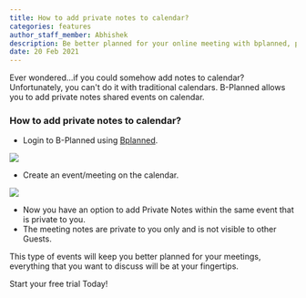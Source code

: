 ```yaml
---
title: How to add private notes to calendar?
categories: features
author_staff_member: Abhishek
description: Be better planned for your online meeting with bplanned, plan your meetings add private notes to calendar. 14 days free trial
date: 20 Feb 2021
---
```


Ever wondered...if you could somehow add notes to calendar? Unfortunately, you can't do it with traditional calendars. B-Planned allows you to add private notes shared events on calendar.


### How to add private notes to calendar?
- Login to B-Planned using [Bplanned](https://app.bplanned.com).

<img src="{{ site.base_url }}/images/posts/bplanned-login.jpeg">

- Create an event/meeting on the calendar.

<img src="{{ site.base_url }}/images/posts/bplanned-private-notes.png">

- Now you have an option to add Private Notes within the same event that is private to you.
- The meeting notes are private to you only and is not visible to other Guests.

<p>This type of events will keep you better planned for your meetings, everything that you want to discuss will be at your fingertips. </p>

<p>Start your free trial Today!</p>
